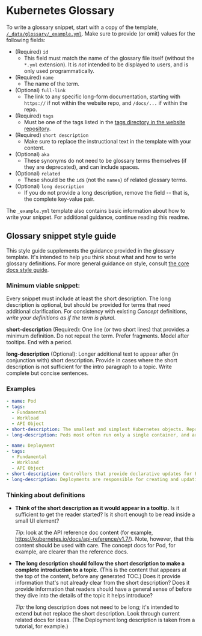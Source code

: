 # Kubernetes Glossary

To write a glossary snippet, start with a copy of the template, [`/_data/glossary/_example.yml`](/_data/glossary/_example.yml). Make sure to provide (or omit) values for the following fields:

* (Required) `id`
  * This field must match the name of the glossary file itself (without the `*.yml` extension). It is *not* intended to be displayed to users, and is only used programmatically.
* (Required) `name`
  * The name of the term.
* (Optional) `full-link`
  * The link to any specific long-form documentation, starting with `https://` if not within the website repo, and `/docs/...` if within the repo.
* (Required) `tags`
  * Must be one of the tags listed in the [tags directory in the website repository](https://github.com/kubernetes/website/tree/master/_data/canonical-tags).
* (Required) `short description`
  * Make sure to replace the instructional text in the template with your content.
* (Optional) `aka`
  * These synonyms do not need to be glossary terms themselves (if they are deprecated), and can include spaces.
* (Optional) `related`
  * These should be the `id`s (not the `names`) of related glossary terms.
* (Optional) `long description`
  * If you do not provide a long description, remove the field -- that is, the complete key-value pair.

The `_example.yml` template also contains basic information about how to write your snippet. For additional guidance, continue reading this readme.

## Glossary snippet style guide

This style guide supplements the guidance provided in the glossary template. It's intended to help you think about what and how to write glossary definitions. For more general guidance on style, consult [the core docs style guide](https://kubernetes.io/docs/home/contribute/style-guide/).

### Minimum viable snippet:

Every snippet must include at least the short description. The long description is optional, but should be provided for terms that need additional clarification. For consistency with existing *Concept* definitions, *write your definitions as if the term is plural*.

**short-description** (Required): One line (or two short lines) that provides a minimum definition. Do not repeat the term. Prefer fragments. Model after tooltips. End with a period.

**long-description** (Optional): Longer additional text to appear after (in conjunction with) short description. Provide in cases where the short description is not sufficient for the intro paragraph to a topic. Write complete but concise sentences.

### Examples

```yaml
- name: Pod
- tags:
  - Fundamental
  - Workload
  - API Object
- short-description: The smallest and simplest Kubernetes objects. Represent a set of running processes on your cluster.
- long-description: Pods most often run only a single container, and are managed by a Deployment.
```

```yaml
- name: Deployment
- tags:
  - Fundamental
  - Workload
  - API Object
- short-description: Controllers that provide declarative updates for Pods and ReplicaSets.
- long-description: Deployments are responsible for creating and updating instances of an application.
```

### Thinking about definitions

* **Think of the short description as it would appear in a tooltip.** Is it sufficient to get the reader started? Is it short enough to be read inside a small UI element?

  *Tip*: look at the API reference doc content (for example, https://kubernetes.io/docs/api-reference/v1.7/). Note, however, that this content should be used with care. The concept docs for Pod, for example, are clearer than the reference docs.

* **The long description should follow the short description to make a complete introduction to a topic.** (This is the content that appears at the top of the content, before any generated TOC.) Does it provide information that's not already clear from the short description? Does it provide information that readers should have a general sense of before they dive into the details of the topic it helps introduce?

  *Tip:* the long description does not need to be long; it's intended to extend but not replace the short description. Look through current related docs for ideas. (The Deployment long description is taken from a tutorial, for example.)
